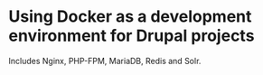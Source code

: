 # Using Docker as a development environment for Drupal projects

Includes Nginx, PHP-FPM, MariaDB, Redis and Solr.
